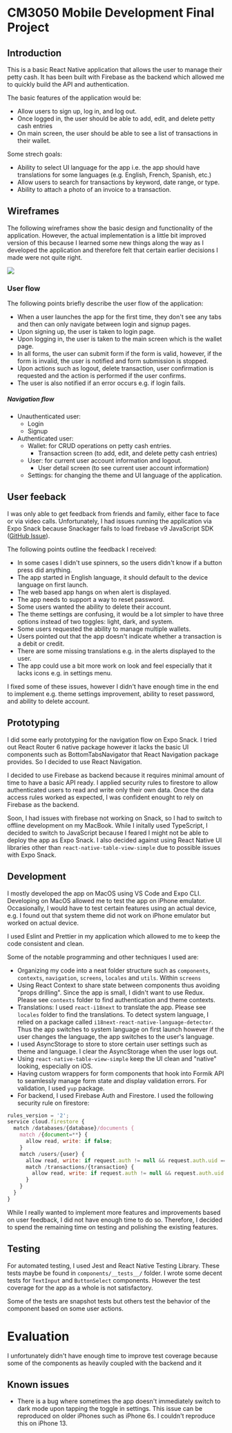 # CM3050 Mobile Development Final Project

## Introduction

This is a basic React Native application that allows the user to manage their petty cash. It has been built with Firebase as the backend which allowed me to quickly build the API and authentication.

The basic features of the application would be:

- Allow users to sign up, log in, and log out.
- Once logged in, the user should be able to add, edit, and delete petty cash entries
- On main screen, the user should be able to see a list of transactions in their wallet.

Some strech goals:

- Ability to select UI language for the app i.e. the app should have translations for some languages (e.g. English, French, Spanish, etc.)
- Allow users to search for transactions by keyword, date range, or type.
- Ability to attach a photo of an invoice to a transaction.

## Wireframes

The following wireframes show the basic design and functionality of the application. However, the actual implementation is a little bit improved version of this because I learned some new things along the way as I developed the application and therefore felt that certain earlier decisions I made were not quite right.

![](etc/wireframes.png)

### User flow

The following points briefly describe the user flow of the application:

- When a user launches the app for the first time, they don't see any tabs and then can only navigate between login and signup pages.
- Upon signing up, the user is taken to login page.
- Upon logging in, the user is taken to the main screen which is the wallet page.
- In all forms, the user can submit form if the form is valid, however, if the form is invalid, the user is notified and form submission is stopped.
- Upon actions such as logout, delete transaction, user confirmation is requested and the action is performed if the user confirms.
- The user is also notified if an error occurs e.g. if login fails.

##### Navigation flow
- Unauthenticated user:
    - Login
    - Signup
- Authenticated user:
    - Wallet: for CRUD operations on petty cash entries.
        - Transaction screen (to add, edit, and delete petty cash entries)
    - User: for current user account information and logout.
        - User detail screen (to see current user account information)
    - Settings: for changing the theme and UI language of the application.

## User feeback

I was only able to get feedback from friends and family, either face to face or via video calls. Unfortunately, I had issues running the application via Expo Snack because Snackager fails to load firebase v9 JavaScript SDK ([GitHub Issue](https://github.com/expo/snack/issues/268)).

The following points outline the feedback I received:

- In some cases I didn't use spinners, so the users didn't know if a button press did anything.
- The app started in English language, it should default to the device language on first launch.
- The web based app hangs on when alert is displayed.
- The app needs to support a way to reset password.
- Some users wanted the ability to delete their account.
- The theme settings are confusing, it would be a lot simpler to have three options instead of two toggles: light, dark, and system.
- Some users requested the ability to manage multiple wallets.
- Users pointed out that the app doesn't indicate whether a transaction is a debit or credit.
- There are some missing translations e.g. in the alerts displayed to the user.
- The app could use a bit more work on look and feel especially that it lacks icons e.g. in settings menu.

I fixed some of these issues, however I didn't have enough time in the end to implement e.g. theme settings improvement, ability to reset password, and ability to delete account.

## Prototyping

I did some early prototyping for the navigation flow on Expo Snack. I tried out React Router 6 native package however it lacks the basic UI components such as BottomTabsNavigator that React Navigation package provides. So I decided to use React Navigation.

I decided to use Firebase as backend because it requires minimal amount of time to have a basic API ready. I applied security rules to firestore to allow authenticated users to read and write only their own data. Once the data access rules worked as expected, I was confident enought to rely on Firebase as the backend.

Soon, I had issues with firebase not working on Snack, so I had to switch to offline development on my MacBook. While I initally used TypeScript, I decided to switch to JavaScript because I feared I might not be able to deploy the app as Expo Snack. I also decided against using React Native UI libraries other than `react-native-table-view-simple` due to possible issues with Expo Snack.

## Development

I mostly developed the app on MacOS using VS Code and Expo CLI. Developing on MacOS allowed me to test the app on iPhone emulator. Occasionally, I would have to test certain features using an actual device, e.g. I found out that system theme did not work on iPhone emulator but worked on actual device.

I used Eslint and Prettier in my application which allowed to me to keep the code consistent and clean.

Some of the notable programming and other techniques I used are:

- Organizing my code into a neat folder structure such as `components`, `contexts`, `navigation`, `screens`, `locales` and `utils`. Within `screens`
- Using React Context to share state between components thus avoiding "props drilling". Since the app is small, I didn't want to use Redux. Please see `contexts` folder to find authentication and theme contexts.
- Translations: I used `react-i18next` to translate the app. Please see `locales` folder to find the translations. To detect system language, I relied on a package called `i18next-react-native-language-detector`. Thus the app switches to system language on first launch however if the user changes the language, the app switches to the user's language.
- I used AsyncStorage to store to store certain user settings such as theme and language. I clear the AsyncStorage when the user logs out.
- Using `react-native-table-view-simple` keep the UI clean and "native" looking, especially on iOS.
- Having custom wrappers for form components that hook into Formik API to seamlessly manage form state and display validation errors. For validation, I used `yup` package.
- For backend, I used Firebase Auth and Firestore. I used the following security rule on firestore:

```js
rules_version = '2';
service cloud.firestore {
  match /databases/{database}/documents {
    match /{document=**} {
      allow read, write: if false;
    }
    match /users/{user} {
      allow read, write: if request.auth != null && request.auth.uid == user
      match /transactions/{transaction} {
        allow read, write: if request.auth != null && request.auth.uid == user
      }
    }
  }
}
```

While I really wanted to implement more features and improvements based on user feedback, I did not have enough time to do so. Therefore, I decided to spend the remaining time on testing and polishing the existing features.

## Testing

For automated testing, I used Jest and React Native Testing Library. These tests maybe be found in `components/__tests__/` folder. I wrote some decent tests for `TextInput` and `ButtonSelect` components. However the test coverage for the app as a whole is not satisfactory.

Some of the tests are snapshot tests but others test the behavior of the component based on some user actions.

# Evaluation

I unfortunately didn't have enough time to improve test coverage because some of the components as heavily coupled with the backend and it 


## Known issues

- There is a bug where sometimes the app doesn't immediately switch to dark mode upon tapping the toggle in settings. This issue can be reproduced on older iPhones such as iPhone 6s. I couldn't reproduce this on iPhone 13.